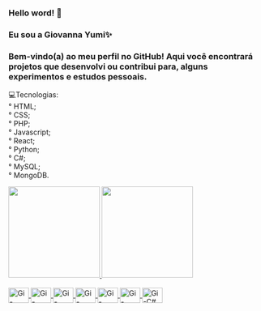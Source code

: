 ### Hello word! 👋
### Eu sou a Giovanna Yumi✨<br>
### Bem-vindo(a) ao meu perfil no GitHub! Aqui você encontrará projetos que desenvolvi ou contribui para, alguns experimentos e estudos pessoais.

💻Tecnologias:<br>
° HTML;<br>
° CSS;<br>
° PHP;<br>
° Javascript;<br>
° React;<br>
° Python;<br>
° C#;<br>
° MySQL;<br>
° MongoDB.

<div>
	<a href = "https://beacons.ai/giovannayumii">
	<img height = "180cm" src = "https://github-readme-stats.vercel.app/api?username=giovannayumii&show_icons=true&theme=dracula&include_all_comits=true&count_private=true"/>
	<img height = "180cm" src = "https://github-readme-stats.vercel.app/api/top-langs/?username=giovannayumii&layout=compact&langs_count=16&theme=dracula"/>
</div>
  
<div style="display: inline_block"><br>
  <img align="center" alt="Gi-Laravel" height="30" width="40" src="https://cdn.jsdelivr.net/gh/devicons/devicon/icons/laravel/laravel-plain.svg" />
  <img align="center" alt="Gi-JavaScript" height="30" width="40" src="https://cdn.jsdelivr.net/gh/devicons/devicon/icons/javascript/javascript-original.svg" />
	<img align="center" alt="Gi-NodeJs" height="30" width="40" src="https://cdn.jsdelivr.net/gh/devicons/devicon/icons/nodejs/nodejs-original.svg" />
  <img align="center" alt="Gi-bootstrap" height="30" width="40" src="https://cdn.jsdelivr.net/gh/devicons/devicon/icons/bootstrap/bootstrap-original.svg" />
   <img align="center" alt="Gi-React" height="30" width="40" src="https://cdn.jsdelivr.net/gh/devicons/devicon/icons/react/react-original.svg"/>
   <img align="center" alt="Gi-Python" height="30" width="40" src="https://cdn.jsdelivr.net/gh/devicons/devicon/icons/python/python-original.svg"/>
  <img align="center" alt="Gi-C#" height="30" width="40" src="https://cdn.jsdelivr.net/gh/devicons/devicon/icons/csharp/csharp-original.svg"/>
</div>
 
  
  
  
<!--
**giovannayumii/giovannayumii** is a ✨ _special_ ✨ repository because its `README.md` (this file) appears on your GitHub profile.

Here are some ideas to get you started:

- 🔭 I’m currently working on ...
- 🌱 I’m currently learning ...
- 👯 I’m looking to collaborate on ...
- 🤔 I’m looking for help with ...
- 💬 Ask me about ...
- 📫 How to reach me: ...
- 😄 Pronouns: ...
- ⚡ Fun fact: ...
-->
